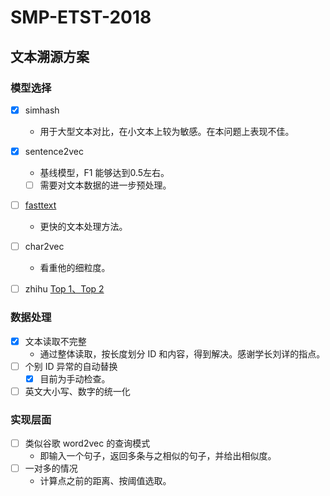 # SMP-ETST-2018

## 文本溯源方案
### 模型选择
- [x] simhash
    - 用于大型文本对比，在小文本上较为敏感。在本问题上表现不佳。

- [x] sentence2vec
    - 基线模型，F1 能够达到0.5左右。
    - [ ] 需要对文本数据的进一步预处理。

- [ ] [fasttext](https://github.com/facebookresearch/fastText)
    - 更快的文本处理方法。 
- [ ] char2vec 
    - 看重他的细粒度。
- [ ] zhihu [Top 1、](https://github.com/chenyuntc/PyTorchText)[Top 2](https://github.com/Magic-Bubble/Zhihu) 


### 数据处理
- [x] 文本读取不完整
    - 通过整体读取，按长度划分 ID 和内容，得到解决。感谢学长刘详的指点。 
- [ ] 个别 ID 异常的自动替换
    - [X] 目前为手动检查。

- [ ] 英文大小写、数字的统一化

### 实现层面
- [ ] 类似谷歌 word2vec 的查询模式
    - 即输入一个句子，返回多条与之相似的句子，并给出相似度。
- [ ] 一对多的情况
    - 计算点之前的距离、按阈值选取。 